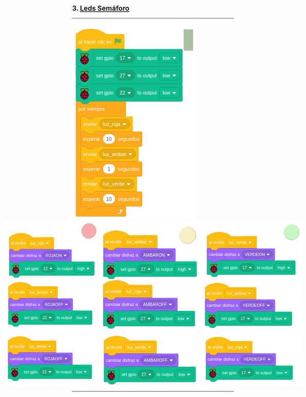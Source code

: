 ## 3. [Leds Semáforo](README.md)

---

<img src="img/escenSemaforo.png">
<div style="display: flex; justify-content: center;">
  <img src="img/ledRojaSemaforo.png">
  <img src="img/letAmarillaSemaforo.png">
  <img src="img/ledVerdeSemaforo.png">
</div>

---
